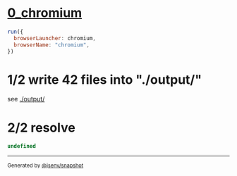# [0_chromium](../../dev_errors_snapshots.test.mjs#L93)

```js
run({
  browserLauncher: chromium,
  browserName: "chromium",
})
```

# 1/2 write 42 files into "./output/"

see [./output/](./output/)

# 2/2 resolve

```js
undefined
```

---

<sub>
  Generated by <a href="https://github.com/jsenv/core/tree/main/packages/independent/snapshot">@jsenv/snapshot</a>
</sub>
